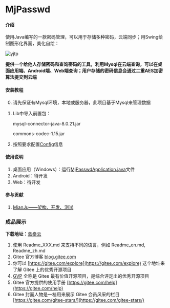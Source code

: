# MjPasswd

#### 介绍
使用Java编写的一款密码管理，可以用于存储多种密码，云端同步；用Swing绘制图形化界面，美化自绘：

![yjtp](https://ae01.alicdn.com/kf/U9a22477757b242ad902ee9d807c4dfd3M.jpg)

**提供一个给他人存储密码和查询密码的工具，利用Mysql在云端查询，可以在桌面应用端、Android端、Web端查询；用户存储的密码信息会通过二重AES加密算法提交到云端**



#### 安装教程

0. 请先保证有Mysql环境，本地或服务器，此项目基于Mysql来管理数据

1. Lib中导入前置包：

   mysql-connector-java-8.0.21.jar 

   commons-codec-1.15.jar

2.  按照要求配置[Config](https://gitee.com/mian_j/mj-passwd/blob/master/MJpasswd/src/com/MianJu/config/Config.java)信息

#### 使用说明

1.  桌面应用（Windows）：运行[MjPasswdApplication.java](https://gitee.com/mian_j/mj-passwd/blob/master/MJpasswd/src/com/MianJu/src/MjPasswdApplication.java)文件
2.  Android：待开发
3.  Web：待开发

#### 参与贡献

1.  [MianJu——架构、开发、测试](http://mianj.xyz/)


### 成品展示
**下载地址：**[蓝奏云](https://wwx.lanzoui.com/iiz4sq7jp5c)


1.  使用 Readme\_XXX.md 来支持不同的语言，例如 Readme\_en.md, Readme\_zh.md
2.  Gitee 官方博客 [blog.gitee.com](https://blog.gitee.com)
3.  你可以 [https://gitee.com/explore](https://gitee.com/explore) 这个地址来了解 Gitee 上的优秀开源项目
4.  [GVP](https://gitee.com/gvp) 全称是 Gitee 最有价值开源项目，是综合评定出的优秀开源项目
5.  Gitee 官方提供的使用手册 [https://gitee.com/help](https://gitee.com/help)
6.  Gitee 封面人物是一档用来展示 Gitee 会员风采的栏目 [https://gitee.com/gitee-stars/](https://gitee.com/gitee-stars/)
